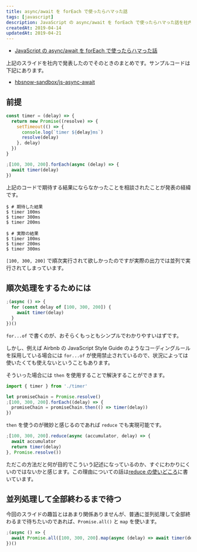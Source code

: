 ```yaml
---
title: async/await を forEach で使ったらハマった話
tags: [javascript]
description: JavaScript の async/await を forEach で使ったらハマった話を社内で発表したので、発表内容に関する資料。
createdAt: 2019-04-14
updatedAt: 2019-04-21
---
```


- [JavaScript の async/await を forEach で使ったらハマった話](https://hackmd.io/UsWcutr_RGyh1wKYcZOdIA)

上記のスライドを社内で発表したのでそのときのまとめです。サンプルコードは下記にあります。

- [hbsnow-sandbox/js-async-await](https://github.com/hbsnow-sandbox/js-async-await)

## 前提

```js
const timer = (delay) => {
  return new Promise((resolve) => {
    setTimeout(() => {
      console.log(`timer ${delay}ms`)
      resolve(delay)
    }, delay)
  })
}

;[100, 300, 200].forEach(async (delay) => {
  await timer(delay)
})
```

上記のコードで期待する結果にならなかったことを相談されたことが発表の経緯です。

```
$ # 期待した結果
$ timer 100ms
$ timer 300ms
$ timer 200ms
```

```
$ # 実際の結果
$ timer 100ms
$ timer 200ms
$ timer 300ms
```

`[100, 300, 200]` で順次実行されて欲しかったのですが実際の出力では並列で実行されてしまっています。

## 順次処理をするためには

```js
;(async () => {
  for (const delay of [100, 300, 200]) {
    await timer(delay)
  }
})()
```

`for...of` で書くのが、おそらくもっともシンプルでわかりやすいはずです。

しかし、例えば Airbnb の JavaScript Style Guide のようなコーディングルールを採用している場合には `for...of` が使用禁止されているので、状況によっては使いたくても使えないということもあります。

そういった場合には `then` を使用することで解決することができます。

```js
import { timer } from './timer'

let promiseChain = Promise.resolve()
;[100, 300, 200].forEach((delay) => {
  promiseChain = promiseChain.then(() => timer(delay))
})
```

`then` を使うのが微妙と感じるのであれば `reduce` でも実現可能です。

```js
;[100, 300, 200].reduce(async (accumulator, delay) => {
  await accumulator
  return timer(delay)
}, Promise.resolve())
```

ただこの方法だと何が目的でこういう記述になっているのか、すぐにわかりにくいのではないかと感じます。この理由についての話は[reduce の使いどころ](/blog/js-async-await-higher-order-function)に書いています。

## 並列処理して全部終わるまで待つ

今回のスライドの趣旨とはあまり関係ありませんが、普通に並列処理して全部終わるまで待ちたいのであれば、`Promise.all()` と `map` を使います。

```js
;(async () => {
  await Promise.all([100, 300, 200].map(async (delay) => await timer(delay)))
})()
```
